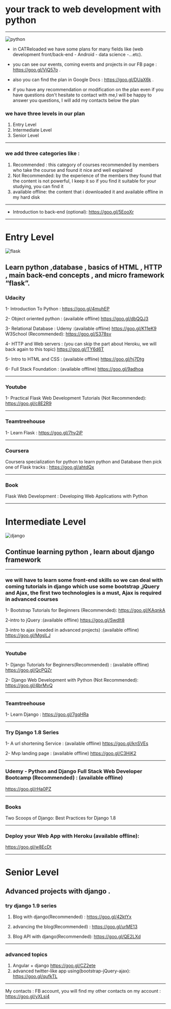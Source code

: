 # your track to web development with python 
***

![python](http://miriamposner.com/classes/dh101f16/wp-content/uploads/sites/5/2016/11/Python_logo.png)
*  in CATReloaded we have some plans for many fields like (web development front/back-end - Android - data science -...etc).
* you can see our events, coming events and projects in our FB page : https://goo.gl/VjQ57o .
* also you can find the plan in Google Docs : https://goo.gl/DUaX6k .

* if you have any recommendation or modification on the plan even if you have questions don't hesitate to contact with me,I will be happy to answer you questions, I will add my contacts below the plan



### we have three levels in our plan
1. Entry Level
2. Intermediate Level
3. Senior Level
***

### we add three categories like :
1. Recommended : this category of courses recommended by members who take the course and found it nice and well explained
2. Not Recommended: by the experience of the members they found that the content is not powerful, I keep it so if you find it suitable for your studying, you can find it 
3. available offline: the content that i downloaded it and available offline in my hard disk

***
* Introduction to back-end (optional):
https://goo.gl/5EooXr

***
# Entry Level
![flask](http://flask.pocoo.org/static/logo/flask.png)
## Learn python ,database , basics of HTML , HTTP , main back-end concepts , and micro framework “flask”.
 
### Udacity 
1- Introduction To Python :
https://goo.gl/4muhEP

2- Object oriented python  : (available offline)
https://goo.gl/dbQQJ3

3- Relational Database : 
Udemy :(available offline) https://goo.gl/K11eK9
W3School (Recommended): https://goo.gl/S378sv

4- HTTP and Web servers :
(you can skip the part about Heroku, we will back again to this topic)
https://goo.gl/TY6d6T

5- Intro to HTML and CSS : (available offline)
https://goo.gl/hj7Dtg

6- Full Stack Foundation : (available offline)
https://goo.gl/9adhoa

----------------------------------------------------------------------------------

### Youtube
1- Practical Flask Web Development Tutorials  (Not Recommended): 
https://goo.gl/c8E2R9

----------------------------------------------------------------------------------
### Teamtreehouse 
1- Learn Flask :
https://goo.gl/7hy2jP

----------------------------------------------------------------------------------
### Coursera 
Coursera specialization for python to learn python and Database then pick one of Flask tracks : 
https://goo.gl/ahtdQx

----------------------------------------------------------------------------------
### Book 
Flask Web Development : Developing Web Applications with Python 

***
# Intermediate Level
![django](https://i0.wp.com/edlibre.com/new/wp-content/uploads/2016/02/djangopony.jpg)

## Continue learning python , learn about django framework
----------------------------------------------------------------------------------
### we will have to  learn some front-end skills so we can deal with coming tutorials in django  which use some bootstrap ,jQuery and Ajax, the first two technologies is a must, Ajax is required in advanced courses
1- Bootstrap Tutorials for Beginners (Recommended):
https://goo.gl/KAqnkA

2-intro to jQuery :(available offline)
https://goo.gl/SwdIt8

3-intro to ajax (needed in advanced projects) :(available offline)
https://goo.gl/MgslLJ

----------------------------------------------------------------------------------
### Youtube
1- Django Tutorials for Beginners(Recommended) : (available offline)
https://goo.gl/QcPQZr

2- Django Web Development with Python (Not Recommended):
https://goo.gl/4brMvQ

----------------------------------------------------------------------------------
### Teamtreehouse 
1- Learn Django :
https://goo.gl/7gqHRa

----------------------------------------------------------------------------------
### Try Django 1.8 Series 
1- A url shortening Service : (available offline)
https://goo.gl/knSVEs

2- Mvp landing page : (available offline)
https://goo.gl/C3HiK2

----------------------------------------------------------------------------------
### Udemy - Python and Django Full Stack Web Developer Bootcamp (Recommended) : (available offline)
https://goo.gl/rHa0PZ

----------------------------------------------------------------------------------
### Books
Two Scoops of Django: Best Practices for Django 1.8 


***

### Deploy your Web App with Heroku (available offline):
https://goo.gl/w8EcDt

***
# Senior Level
## Advanced projects with django .

### try django 1.9 series
1. Blog with django(Recommended) :
https://goo.gl/42ktYx

2. advancing the blog(Recommended) : 
https://goo.gl/urME13

3. Blog API with django(Recommended):
https://goo.gl/QE2LXd
----------------------------------------------------------------------------------
### advanced topics
1. Angular + django
https://goo.gl/CZ2ete
2. advanced twitter-like app using(bootstrap-jQuery-ajax):
https://goo.gl/qufkTL


***

My contacts : 
FB account, you will find my other contacts on my account : https://goo.gl/yXLsi4
***
